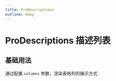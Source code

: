 ```yaml
---
title: ProDescriptions
outline: deep
---
```


# ProDescriptions 描述列表

## 基础用法

通过配置 `columns` 参数，渲染表格列的展示方式.

<demo vue="../examples/pro-search-bar/basic.vue"/>
